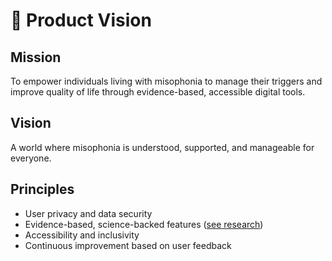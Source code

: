 # 🌟 Product Vision

## Mission
To empower individuals living with misophonia to manage their triggers and improve quality of life through evidence-based, accessible digital tools.

## Vision
A world where misophonia is understood, supported, and manageable for everyone.

## Principles
- User privacy and data security
- Evidence-based, science-backed features ([see research](../research/academic-sources.md))
- Accessibility and inclusivity
- Continuous improvement based on user feedback
